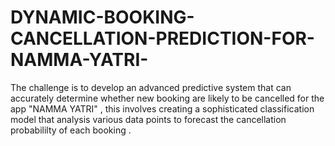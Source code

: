 # DYNAMIC-BOOKING-CANCELLATION-PREDICTION-FOR-NAMMA-YATRI-
The challenge is to develop an advanced predictive system that can accurately determine whether new booking are likely to be cancelled for the app "NAMMA YATRI" , this involves creating a sophisticated classification model that analysis various data points to forecast the  cancellation probabililty of each booking . 
